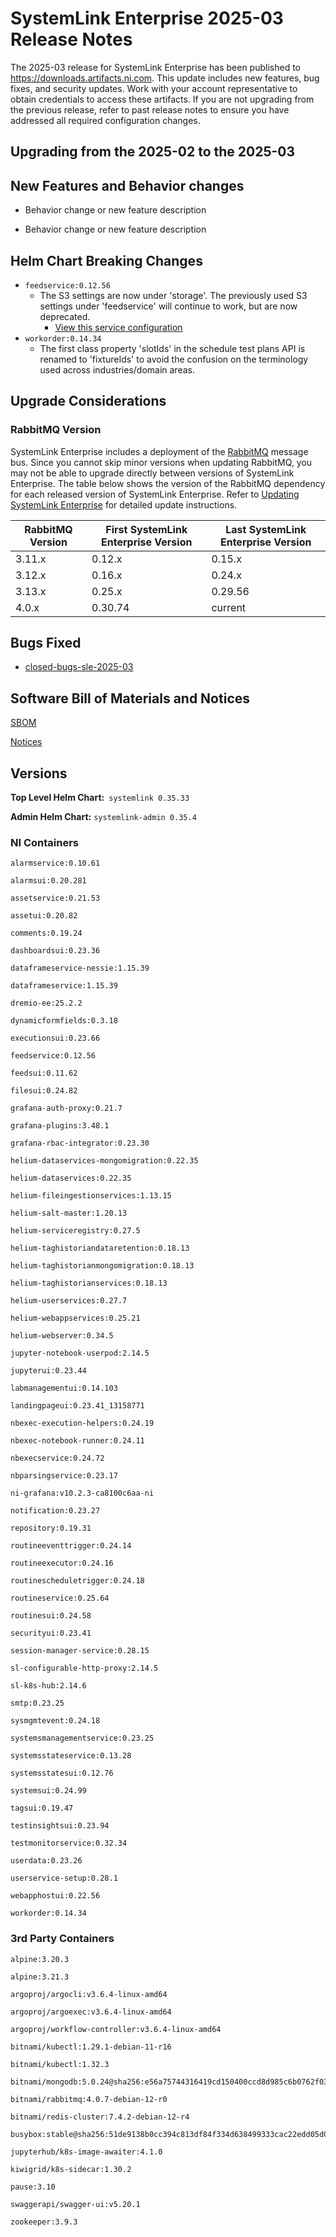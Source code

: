 # SystemLink Enterprise 2025-03 Release Notes

The 2025-03 release for SystemLink Enterprise has been
published to <https://downloads.artifacts.ni.com>. This update includes new
features, bug fixes, and security updates. Work with your account representative
to obtain credentials to access these artifacts. If you are not upgrading from
the previous release, refer to past release notes to ensure you have addressed
all required configuration changes.

## Upgrading from the 2025-02 to the 2025-03

<!-- Optional section to include comments and instructions needed to successfully upgrade from the previous release to the current release. If the only changes needed are already captured in Helm Chart Breaking Changes, this section is not needed. -->

## New Features and Behavior changes

- Behavior change or new feature description

- Behavior change or new feature description

## Helm Chart Breaking Changes

- `feedservice:0.12.56`
  - The S3 settings are now under 'storage'. The previously used S3 settings under 'feedservice' will continue to work, but are now deprecated.
    - [View this service configuration](https://github.com/ni/install-systemlink-enterprise/blob/2025-03/getting-started/templates/systemlink-values.yaml#L850)
- `workorder:0.14.34`
  - The first class property 'slotIds' in the schedule test plans API is renamed to 'fixtureIds' to avoid the confusion on the terminology used across industries/domain areas.

## Upgrade Considerations

### RabbitMQ Version

SystemLink Enterprise includes a deployment of the
[RabbitMQ](https://www.rabbitmq.com/) message bus. Since you cannot skip minor
versions when updating RabbitMQ, you may not be able to upgrade directly between
versions of SystemLink Enterprise. The table below shows the version of the
RabbitMQ dependency for each released version of SystemLink Enterprise. Refer to
[Updating SystemLink Enterprise](https://www.ni.com/docs/en-US/bundle/systemlink-enterprise/page/updating-systemlink-enterprise.html)
for detailed update instructions.

| RabbitMQ Version | First SystemLink Enterprise Version | Last SystemLink Enterprise Version |
| ---------------- | ----------------------------------- | ---------------------------------- |
| 3.11.x           | 0.12.x                              | 0.15.x                             |
| 3.12.x           | 0.16.x                              | 0.24.x                             |
| 3.13.x           | 0.25.x                              | 0.29.56                            |
| 4.0.x            | 0.30.74                             | current                            |

## Bugs Fixed

- [closed-bugs-sle-2025-03](https://github.com/ni/install-systemlink-enterprise/tree/2025-03/release-notes/2025-03/closed-bugs-sle-2025-03.xlsx)

## Software Bill of Materials and Notices

[SBOM](https://github.com/ni/install-systemlink-enterprise/tree/2025-03/release-notes/2025-03/sbom)

[Notices](https://github.com/ni/install-systemlink-enterprise/tree/2025-03/release-notes/2025-03/notices)

## Versions

**Top Level Helm Chart:** `systemlink 0.35.33`

**Admin Helm Chart:** `systemlink-admin 0.35.4`

### NI Containers

```text
alarmservice:0.10.61

alarmsui:0.20.281

assetservice:0.21.53

assetui:0.20.82

comments:0.19.24

dashboardsui:0.23.36

dataframeservice-nessie:1.15.39

dataframeservice:1.15.39

dremio-ee:25.2.2

dynamicformfields:0.3.18

executionsui:0.23.66

feedservice:0.12.56

feedsui:0.11.62

filesui:0.24.82

grafana-auth-proxy:0.21.7

grafana-plugins:3.48.1

grafana-rbac-integrator:0.23.30

helium-dataservices-mongomigration:0.22.35

helium-dataservices:0.22.35

helium-fileingestionservices:1.13.15

helium-salt-master:1.20.13

helium-serviceregistry:0.27.5

helium-taghistoriandataretention:0.18.13

helium-taghistorianmongomigration:0.18.13

helium-taghistorianservices:0.18.13

helium-userservices:0.27.7

helium-webappservices:0.25.21

helium-webserver:0.34.5

jupyter-notebook-userpod:2.14.5

jupyterui:0.23.44

labmanagementui:0.14.103

landingpageui:0.23.41_13158771

nbexec-execution-helpers:0.24.19

nbexec-notebook-runner:0.24.11

nbexecservice:0.24.72

nbparsingservice:0.23.17

ni-grafana:v10.2.3-ca8100c6aa-ni

notification:0.23.27

repository:0.19.31

routineeventtrigger:0.24.14

routineexecutor:0.24.16

routinescheduletrigger:0.24.18

routineservice:0.25.64

routinesui:0.24.58

securityui:0.23.41

session-manager-service:0.28.15

sl-configurable-http-proxy:2.14.5

sl-k8s-hub:2.14.6

smtp:0.23.25

sysmgmtevent:0.24.18

systemsmanagementservice:0.23.25

systemsstateservice:0.13.28

systemsstatesui:0.12.76

systemsui:0.24.99

tagsui:0.19.47

testinsightsui:0.23.94

testmonitorservice:0.32.34

userdata:0.23.26

userservice-setup:0.28.1

webapphostui:0.22.56

workorder:0.14.34
```

### 3rd Party Containers

```text
alpine:3.20.3

alpine:3.21.3

argoproj/argocli:v3.6.4-linux-amd64

argoproj/argoexec:v3.6.4-linux-amd64

argoproj/workflow-controller:v3.6.4-linux-amd64

bitnami/kubectl:1.29.1-debian-11-r16

bitnami/kubectl:1.32.3

bitnami/mongodb:5.0.24@sha256:e56a75744316419cd150400ccd8d985c6b0762f03c7a3b015f233524d043731f

bitnami/rabbitmq:4.0.7-debian-12-r0

bitnami/redis-cluster:7.4.2-debian-12-r4

busybox:stable@sha256:51de9138b0cc394c813df84f334d638499333cac22edd05d0300b2c9a2dc80dd

jupyterhub/k8s-image-awaiter:4.1.0

kiwigrid/k8s-sidecar:1.30.2

pause:3.10

swaggerapi/swagger-ui:v5.20.1

zookeeper:3.9.3
```
